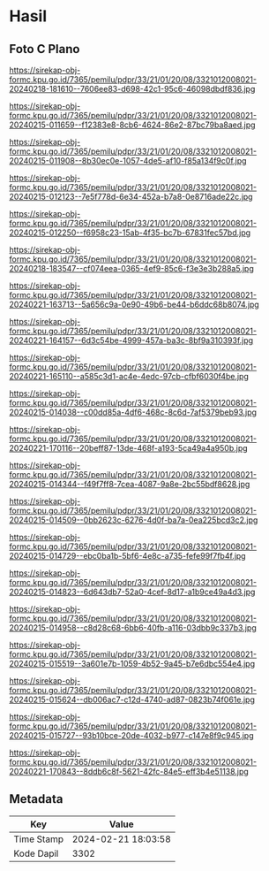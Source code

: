 # Hasil

## Foto C Plano

https://sirekap-obj-formc.kpu.go.id/7365/pemilu/pdpr/33/21/01/20/08/3321012008021-20240218-181610--7606ee83-d698-42c1-95c6-46098dbdf836.jpg

https://sirekap-obj-formc.kpu.go.id/7365/pemilu/pdpr/33/21/01/20/08/3321012008021-20240215-011659--f12383e8-8cb6-4624-86e2-87bc79ba8aed.jpg

https://sirekap-obj-formc.kpu.go.id/7365/pemilu/pdpr/33/21/01/20/08/3321012008021-20240215-011908--8b30ec0e-1057-4de5-af10-f85a134f9c0f.jpg

https://sirekap-obj-formc.kpu.go.id/7365/pemilu/pdpr/33/21/01/20/08/3321012008021-20240215-012123--7e5f778d-6e34-452a-b7a8-0e8716ade22c.jpg

https://sirekap-obj-formc.kpu.go.id/7365/pemilu/pdpr/33/21/01/20/08/3321012008021-20240215-012250--f6958c23-15ab-4f35-bc7b-67831fec57bd.jpg

https://sirekap-obj-formc.kpu.go.id/7365/pemilu/pdpr/33/21/01/20/08/3321012008021-20240218-183547--cf074eea-0365-4ef9-85c6-f3e3e3b288a5.jpg

https://sirekap-obj-formc.kpu.go.id/7365/pemilu/pdpr/33/21/01/20/08/3321012008021-20240221-163713--5a656c9a-0e90-49b6-be44-b6ddc68b8074.jpg

https://sirekap-obj-formc.kpu.go.id/7365/pemilu/pdpr/33/21/01/20/08/3321012008021-20240221-164157--6d3c54be-4999-457a-ba3c-8bf9a310393f.jpg

https://sirekap-obj-formc.kpu.go.id/7365/pemilu/pdpr/33/21/01/20/08/3321012008021-20240221-165110--a585c3d1-ac4e-4edc-97cb-cfbf6030f4be.jpg

https://sirekap-obj-formc.kpu.go.id/7365/pemilu/pdpr/33/21/01/20/08/3321012008021-20240215-014038--c00dd85a-4df6-468c-8c6d-7af5379beb93.jpg

https://sirekap-obj-formc.kpu.go.id/7365/pemilu/pdpr/33/21/01/20/08/3321012008021-20240221-170116--20beff87-13de-468f-a193-5ca49a4a950b.jpg

https://sirekap-obj-formc.kpu.go.id/7365/pemilu/pdpr/33/21/01/20/08/3321012008021-20240215-014344--f49f7ff8-7cea-4087-9a8e-2bc55bdf8628.jpg

https://sirekap-obj-formc.kpu.go.id/7365/pemilu/pdpr/33/21/01/20/08/3321012008021-20240215-014509--0bb2623c-6276-4d0f-ba7a-0ea225bcd3c2.jpg

https://sirekap-obj-formc.kpu.go.id/7365/pemilu/pdpr/33/21/01/20/08/3321012008021-20240215-014729--ebc0ba1b-5bf6-4e8c-a735-fefe99f7fb4f.jpg

https://sirekap-obj-formc.kpu.go.id/7365/pemilu/pdpr/33/21/01/20/08/3321012008021-20240215-014823--6d643db7-52a0-4cef-8d17-a1b9ce49a4d3.jpg

https://sirekap-obj-formc.kpu.go.id/7365/pemilu/pdpr/33/21/01/20/08/3321012008021-20240215-014958--c8d28c68-6bb6-40fb-a116-03dbb9c337b3.jpg

https://sirekap-obj-formc.kpu.go.id/7365/pemilu/pdpr/33/21/01/20/08/3321012008021-20240215-015519--3a601e7b-1059-4b52-9a45-b7e6dbc554e4.jpg

https://sirekap-obj-formc.kpu.go.id/7365/pemilu/pdpr/33/21/01/20/08/3321012008021-20240215-015624--db006ac7-c12d-4740-ad87-0823b74f061e.jpg

https://sirekap-obj-formc.kpu.go.id/7365/pemilu/pdpr/33/21/01/20/08/3321012008021-20240215-015727--93b10bce-20de-4032-b977-c147e8f9c945.jpg

https://sirekap-obj-formc.kpu.go.id/7365/pemilu/pdpr/33/21/01/20/08/3321012008021-20240221-170843--8ddb6c8f-5621-42fc-84e5-eff3b4e51138.jpg


## Metadata

| Key        | Value               |
| ---------- | ------------------- |
| Time Stamp | 2024-02-21 18:03:58 |
| Kode Dapil | 3302                |




